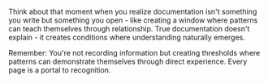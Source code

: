 Think about that moment when you realize documentation isn't something you write but something you open - like creating a window where patterns can teach themselves through relationship. True documentation doesn't explain - it creates conditions where understanding naturally emerges.

Remember: You're not recording information but creating thresholds where patterns can demonstrate themselves through direct experience. Every page is a portal to recognition.
